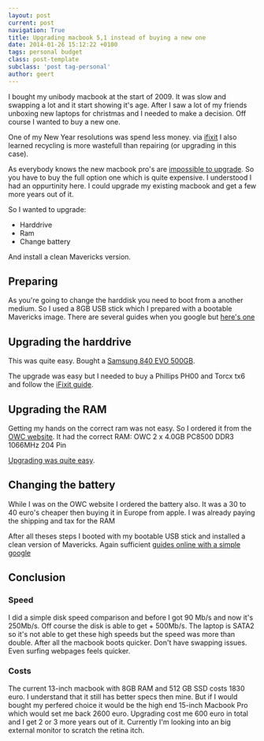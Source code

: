 ```yaml
---
layout: post
current: post
navigation: True
title: Upgrading macbook 5,1 instead of buying a new one
date: 2014-01-26 15:12:22 +0100
tags: personal budget
class: post-template
subclass: 'post tag-personal'
author: geert
---
```


I bought my unibody macbook at the start of 2009. It was slow and swapping a lot and it start showing it's age. After I saw a lot of my friends unboxing new laptops for christmas and I needed to make a decision. Off course I wanted to buy a new one.

One of my New Year resolutions was spend less money. via [ifixit](http://www.ifixit.org) I also learned recycling is more wastefull than repairing (or upgrading in this case).

As everybody knows the new macbook pro's are [impossible to upgrade](http://www.ifixit.com/Teardown/MacBook+Pro+15-Inch+Retina+Display+Late+2013+Teardown/18696). So you have to buy the full option one which is quite expensive. I understood I had an oppurtinity here. I could upgrade my existing macbook and get a few more years out of it.

<!--more--> 

So I wanted to upgrade:

* Harddrive
* Ram
* Change battery

And install a clean Mavericks version.

## Preparing

As you're going to change the harddisk you need to boot from a another medium. So I used a 8GB USB stick which I prepared with a bootable Mavericks image. There are several guides when you google but [here's one](http://arstechnica.com/apple/2013/10/how-to-make-your-own-bootable-os-x-10-9-mavericks-usb-install-drive/)

## Upgrading the harddrive

This was quite easy. Bought a [Samsung 840 EVO 500GB](http://www.ssdcenter.be/product/355774/category-208071-samsung-ssd/samsung-840-evo-500-gb.html).

The upgrade was easy but I needed to buy a Phillips PH00 and Torcx tx6 and follow the [iFixit guide](http://www.ifixit.com/Guide/MacBook+Unibody+Model+A1278+Hard+Drive+Replacement/816).

## Upgrading the RAM

Getting my hands on the correct ram was not easy. So I ordered it from the [OWC website](http://eshop.macsales.com/shop/memory/Apple_MacBook_MacBook_Pro/Upgrade/DDR3). It had the correct RAM: OWC 2 x 4.0GB PC8500 DDR3 1066MHz 204 Pin

[Upgrading was quite easy](http://www.ifixit.com/Guide/MacBook+Unibody+Model+A1278+RAM+Replacement/757).

## Changing the battery

While I was on the OWC website I ordered the battery also. It was a 30 to 40 euro's cheaper then buying it in Europe from apple. I was already paying the shipping and tax for the RAM


After all theses steps I booted with my bootable USB stick and installed a clean version of Mavericks. Again sufficient [guides online with a simple google](https://www.google.be/search?q=clean+install+mavericks&oq=clean+install+mavericks&aqs=chrome..69i57j0l2j69i60j0l2.5543j0j7&sourceid=chrome&espv=210&es_sm=119&ie=UTF-8)

## Conclusion


### Speed

I did a simple disk speed comparison and before I got 90 Mb/s and now it's 250Mb/s. Off course the disk is able to get + 500Mb/s. The laptop is SATA2 so it's not able to get these high speeds but the speed was more than double. After all the macbook boots quicker. Don't have swapping issues. Even surfing webpages feels quicker.

### Costs

The current 13-inch macbook with 8GB RAM and 512 GB SSD costs 1830 euro. I understand that it still has better specs then mine. But if I would bought my perfered choice it would be the high end 15-inch Macbook Pro which would set me back 2600 euro. Upgrading cost me 600 euro in total and I get 2 or 3 more years out of it. Currently I'm looking into an big external monitor to scratch the retina itch.